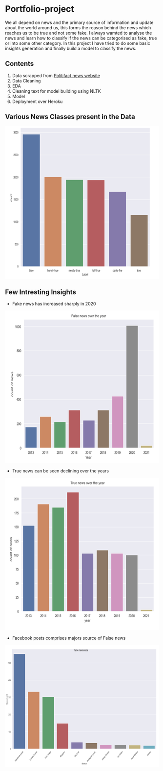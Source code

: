 # Portfolio-project

  We all depend on news and the primary source of information and update about the world around us, this forms the reason behind the news which reaches us to be true and not some fake. I always wamted to analyse the news and learn how to classify if the news can be categorised as fake, true or into some other category. In this project I have tried to do some basic insights generation and finally build a model to classify the news.
  

## Contents

  1. Data scrapped from [Politifact news website](https://www.politifact.com/)
  2. Data Cleaning
  3. EDA
  4. Cleaning text for model building using NLTK
  5. Model
  6. Deployment over Heroku
  
## Various News Classes present in the Data

<p align="center">
  <a href="https://github.com/Abhineetk/Portfolio-Project">
    <img alt="Newscategories" title="Newscategories" src="https://github.com/Abhineetk/Portfolio-Project/blob/master/images/news_categories.PNG?raw=true" width="600" height="500">
  </a>
</p>
  
## Few Intresting Insights

  - Fake news has increased sharply in 2020
<p align="center">
  <a href="https://github.com/Abhineetk/Portfolio-Project">
    <img alt="DataScience" title="DataScience" src="https://github.com/Abhineetk/Portfolio-Project/blob/master/images/fake_news_over_year.PNG?raw=true" width="600" height="500">
  </a>
</p>

  - True news can be seen declining over the years
  <p align="center">
  <a href="https://github.com/Abhineetk/Portfolio-Project">
    <img alt="TrueNews" title="TrueNews" src="https://github.com/Abhineetk/Portfolio-Project/blob/master/images/true_news_over_year.PNG?raw=true" width="600" height="500">
  </a>
</p>

  - Facebook posts comprises majors source of False news
  <p align="center">
  <a href="https://github.com/Abhineetk/Portfolio-Project">
    <img alt="Fakenewssources" title="Fakenewssources" src="https://github.com/Abhineetk/Portfolio-Project/blob/master/images/fake_news_sources.PNG?raw=true" width="600" height="400">
  </a>
</p>

